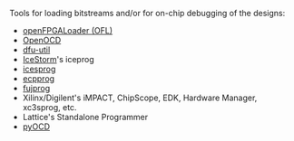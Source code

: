 Tools for loading bitstreams and/or for on-chip debugging of the designs:

- [openFPGALoader (OFL)](https://hdl.github.io/awesome/items/openfpgaloader)
- [OpenOCD](https://hdl.github.io/awesome/items/openocd/)
- [dfu-util](https://hdl.github.io/awesome/items/dfu-util)
- [IceStorm](https://hdl.github.io/awesome/items/icestorm/)'s iceprog
- [icesprog](https://hdl.github.io/awesome/items/icesprog)
- [ecpprog](https://hdl.github.io/awesome/items/ecpprog)
- [fujprog](https://hdl.github.io/awesome/items/fujprog)
- Xilinx/Digilent's iMPACT, ChipScope, EDK, Hardware Manager, xc3sprog, etc.
- Lattice's Standalone Programmer
- [pyOCD](https://github.com/pyocd/pyOCD)
